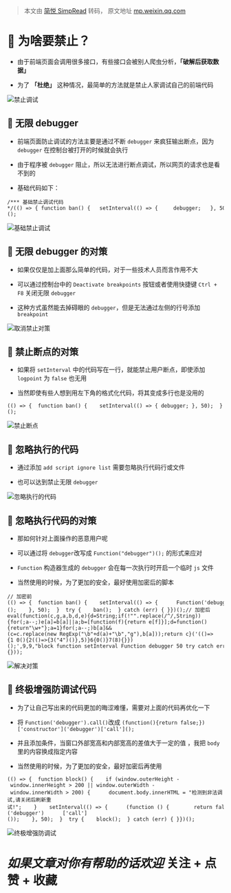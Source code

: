 > 本文由 [简悦 SimpRead](http://ksria.com/simpread/) 转码， 原文地址 [mp.weixin.qq.com](https://mp.weixin.qq.com/s/928KoaTTYfyXipcEC94Uow)

🎈 为啥要禁止？
=========

*   由于前端页面会调用很多接口，有些接口会被别人爬虫分析，**「破解后获取数据」**
    
*   为了 **「杜绝」** 这种情况，最简单的方法就是禁止人家调试自己的前端代码
    

![](https://mmbiz.qpic.cn/mmbiz_jpg/lCQLg02gtibtMjZgob1ibGuxibLJXszOASNMCPaw41TsmicF5J0aMbFTIoibspvibCNibxVelLkp4MdmlJsQGXmTIzdMQ/640?wx_fmt=jpeg)禁止调试

🎈 无限 debugger
--------------

*   前端页面防止调试的方法主要是通过不断 `debugger` 来疯狂输出断点，因为 `debugger` 在控制台被打开的时候就会执行
    
*   由于程序被 `debugger` 阻止，所以无法进行断点调试，所以网页的请求也是看不到的
    
*   基础代码如下：
    

```
/*** 基础禁止调试代码*/(() => { function ban() {   setInterval(() => {     debugger;   }, 50); } try {   ban(); } catch (err) { }})();
```

![](https://mmbiz.qpic.cn/mmbiz_gif/lCQLg02gtibtMjZgob1ibGuxibLJXszOASNt1tp1FLDFwbrX9Qx8ojJzDQFq6Pibw9sibiaBGUEUyicPDcNp6VFeiabC7w/640?wx_fmt=gif)基础禁止调试

🎈 无限 debugger 的对策
------------------

*   如果仅仅是加上面那么简单的代码，对于一些技术人员而言作用不大
    
*   可以通过控制台中的 `Deactivate breakpoints` 按钮或者使用快捷键 `Ctrl + F8` 关闭无限 `debugger`
    
*   这种方式虽然能去掉碍眼的 `debugger`，但是无法通过左侧的行号添加 `breakpoint`
    

![](https://mmbiz.qpic.cn/mmbiz_gif/lCQLg02gtibtMjZgob1ibGuxibLJXszOASNyzpm7mYlSFH0SEHl84aicEjvX5JpJI8v752GWYiczsJzG6OHhoKDRIibg/640?wx_fmt=gif)取消禁止对策

🎈 禁止断点的对策
----------

*   如果将 `setInterval` 中的代码写在一行，就能禁止用户断点，即使添加 `logpoint` 为 `false` 也无用
    
*   当然即使有些人想到用左下角的格式化代码，将其变成多行也是没用的
    

```
(() => {  function ban() {    setInterval(() => { debugger; }, 50);  }  try {    ban();  } catch (err) { }})();
```

![](https://mmbiz.qpic.cn/mmbiz_jpg/lCQLg02gtibtMjZgob1ibGuxibLJXszOASN6NlyGmVDxEgfjyXIPia5xia2CoQWmTxAB3H2L3UBXFZh9P0iauJX5sqFA/640?wx_fmt=other)禁止断点

🎈 忽略执行的代码
----------

*   通过添加 `add script ignore list` 需要忽略执行代码行或文件
    
*   也可以达到禁止无限 `debugger`
    

![](https://mmbiz.qpic.cn/mmbiz_gif/lCQLg02gtibtMjZgob1ibGuxibLJXszOASN9ZkKh70ic0fz9iaW786RwUChwP0aEOTJOUZhQFRJq1bdk4b0Ny17JdAw/640?wx_fmt=gif)忽略执行的代码

🎈 忽略执行代码的对策
------------

*   那如何针对上面操作的恶意用户呢
    
*   可以通过将 `debugger`改写成 `Function("debugger")();` 的形式来应对
    
*   `Function` 构造器生成的 `debugger` 会在每一次执行时开启一个临时 `js` 文件
    
*   当然使用的时候，为了更加的安全，最好使用加密后的脚本
    

```
// 加密前(() => {  function ban() {    setInterval(() => {      Function('debugger')();    }, 50);  }  try {    ban();  } catch (err) { }})();// 加密后eval(function(c,g,a,b,d,e){d=String;if(!"".replace(/^/,String)){for(;a--;)e[a]=b[a]||a;b=[function(f){return e[f]}];d=function(){return"\w+"};a=1}for(;a--;)b[a]&&(c=c.replace(new RegExp("\b"+d(a)+"\b","g"),b[a]));return c}('(()=>{1 0(){2(()=>{3("4")()},5)}6{0()}7(8){}})();',9,9,"block function setInterval Function debugger 50 try catch err".split(" "),0,{}));
```

![](https://mmbiz.qpic.cn/mmbiz_gif/lCQLg02gtibtMjZgob1ibGuxibLJXszOASNmzqPakzKSFMOlN6fOZ72UM1cBlnnFetBhWQ6aqVgOxRnYLybn1UnibA/640?wx_fmt=gif)解决对策

🎈 终极增强防调试代码
------------

*   为了让自己写出来的代码更加的晦涩难懂，需要对上面的代码再优化一下
    
*   将 `Function('debugger').call()`改成 `(function(){return false;})['constructor']('debugger')['call']();`
    
*   并且添加条件，当窗口外部宽高和内部宽高的差值大于一定的值 ，我把 `body` 里的内容换成指定内容
    
*   当然使用的时候，为了更加的安全，最好加密后再使用
    

```
(() => {  function block() {    if (window.outerHeight - window.innerHeight > 200 || window.outerWidth - window.innerWidth > 200) {      document.body.innerHTML = "检测到非法调试,请关闭后刷新重试!";    }    setInterval(() => {      (function () {        return false;      }      ['constructor']('debugger')      ['call']());    }, 50);  }  try {    block();  } catch (err) { }})();
```

![](https://mmbiz.qpic.cn/mmbiz_gif/lCQLg02gtibtMjZgob1ibGuxibLJXszOASNrJPYicz3gic2CdGXf0gRMBpuGVRIpxtQs0bZSRysxHzBJfYL5G0p8aSw/640?wx_fmt=gif)终极增强防调试

_如果文章对你有帮助的话欢迎_ **关注 + 点赞 + 收藏**
================================